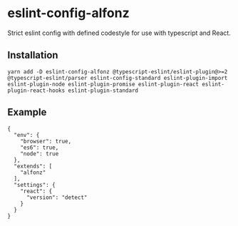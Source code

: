 # eslint-config-alfonz

Strict eslint config with defined codestyle for use with typescript and React.

## Installation 
```
yarn add -D eslint-config-alfonz @typescript-eslint/eslint-plugin@>=2 @typescript-eslint/parser eslint-config-standard eslint-plugin-import eslint-plugin-node eslint-plugin-promise eslint-plugin-react eslint-plugin-react-hooks eslint-plugin-standard
```

## Example
```
{
  "env": {
    "browser": true,
    "es6": true,
    "node": true
  },
  "extends": [
    "alfonz"
  ],
  "settings": {
    "react": {
      "version": "detect"
    }
  }
}
```